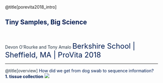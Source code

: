 @title[porevita2018_intro]

## <span style="color:#001d52">Tiny Samples, Big Science
<br>
<br>
<span style="color:#263645">Devon O'Rourke and Tony Amalo  
<font size="5"><span style="color:#001d52">Berkshire School | Sheffield, MA | ProVita 2018</font>

---

@title[overview]
<span style="color:#001d52">How did we get from dog swab to sequence information?
**1. tissue collection**
![](https://drive.google.com/file/d/0B4DvQqJRO9s1TFhOZDdnend2bnk0VHRHMFh3WUpuMDI0V0xZ/view)

